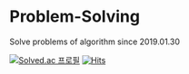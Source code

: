 # Problem-Solving 
Solve problems of algorithm since 2019.01.30  

[![Solved.ac
프로필](http://mazassumnida.wtf/api/mini/generate_badge?boj=tristan3716)](https://solved.ac/tristan3716) [![Hits](https://hits.seeyoufarm.com/api/count/incr/badge.svg?url=https%3A%2F%2Fgithub.com%2Ftristan3716%2FProblem-Solving)](https://hits.seeyoufarm.com)
